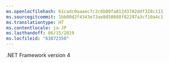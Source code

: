 ```yaml
---
ms.openlocfilehash: 61cadc0aaaec7c2c6b80fa812d3782ddf328c111
ms.sourcegitcommit: 1bb00d2f4343e73ae8d58668f02297a3cf10a4c1
ms.translationtype: HT
ms.contentlocale: ja-JP
ms.lasthandoff: 06/15/2019
ms.locfileid: "63872350"
---
```

.NET Framework version 4